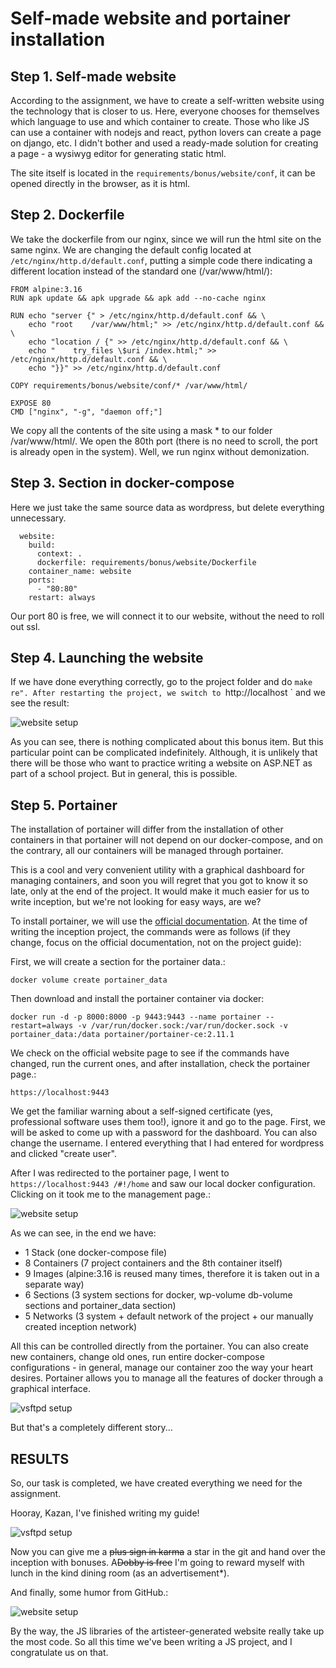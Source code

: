 # Self-made website and portainer installation

## Step 1. Self-made website

According to the assignment, we have to create a self-written website using the technology that is closer to us. Here, everyone chooses for themselves which language to use and which container to create. Those who like JS can use a container with nodejs and react, python lovers can create a page on django, etc. I didn't bother and used a ready-made solution for creating a page - a wysiwyg editor for generating static html.

The site itself is located in the `requirements/bonus/website/conf`, it can be opened directly in the browser, as it is html.

## Step 2. Dockerfile

We take the dockerfile from our nginx, since we will run the html site on the same nginx. We are changing the default config located at `/etc/nginx/http.d/default.conf`, putting a simple code there indicating a different location instead of the standard one (/var/www/html/):

```
FROM alpine:3.16
RUN	apk update && apk upgrade && apk add --no-cache nginx

RUN echo "server {" > /etc/nginx/http.d/default.conf && \
    echo "root    /var/www/html;" >> /etc/nginx/http.d/default.conf && \
    echo "location / {" >> /etc/nginx/http.d/default.conf && \
    echo "    try_files \$uri /index.html;" >> /etc/nginx/http.d/default.conf && \
    echo "}}" >> /etc/nginx/http.d/default.conf

COPY requirements/bonus/website/conf/* /var/www/html/

EXPOSE 80
CMD ["nginx", "-g", "daemon off;"]
```

We copy all the contents of the site using a mask * to our folder /var/www/html/. We open the 80th port (there is no need to scroll, the port is already open in the system). Well, we run nginx without demonization.

## Step 3. Section in docker-compose

Here we just take the same source data as wordpress, but delete everything unnecessary.

```
  website:
    build:
      context: .
      dockerfile: requirements/bonus/website/Dockerfile
    container_name: website
    ports:
      - "80:80"
    restart: always
```

Our port 80 is free, we will connect it to our website, without the need to roll out ssl.

## Step 4. Launching the website

If we have done everything correctly, go to the project folder and do `make re". After restarting the project, we switch to `http://localhost ` and we see the result:

![website setup](media/bonus_part/step_18.png)

As you can see, there is nothing complicated about this bonus item. But this particular point can be complicated indefinitely. Although, it is unlikely that there will be those who want to practice writing a website on ASP.NET as part of a school project. But in general, this is possible.

## Step 5. Portainer

The installation of portainer will differ from the installation of other containers in that portainer will not depend on our docker-compose, and on the contrary, all our containers will be managed through portainer.

This is a cool and very convenient utility with a graphical dashboard for managing containers, and soon you will regret that you got to know it so late, only at the end of the project. It would make it much easier for us to write inception, but we're not looking for easy ways, are we?

To install portainer, we will use the [official documentation](https://docs.portainer.io/v/ce-2.11/start/install/server/docker/linux "install portainer"). At the time of writing the inception project, the commands were as follows (if they change, focus on the official documentation, not on the project guide):

First, we will create a section for the portainer data.:

``docker volume create portainer_data``

Then download and install the portainer container via docker:

```
docker run -d -p 8000:8000 -p 9443:9443 --name portainer --restart=always -v /var/run/docker.sock:/var/run/docker.sock -v portainer_data:/data portainer/portainer-ce:2.11.1
```

We check on the official website page to see if the commands have changed, run the current ones, and after installation, check the portainer page.:

``https://localhost:9443``

We get the familiar warning about a self-signed certificate (yes, professional software uses them too!), ignore it and go to the page. First, we will be asked to come up with a password for the dashboard. You can also change the username. I entered everything that I had entered for wordpress and clicked "create user".

After I was redirected to the portainer page, I went to `https://localhost:9443 /#!/home` and saw our local docker configuration. Clicking on it took me to the management page.:

![website setup](media/bonus_part/step_20.png)

As we can see, in the end we have:

- 1 Stack (one docker-compose file)
- 8 Containers (7 project containers and the 8th container itself)
- 9 Images (alpine:3.16 is reused many times, therefore it is taken out in a separate way)
- 6 Sections (3 system sections for docker, wp-volume db-volume sections and portainer_data section)
- 5 Networks (3 system + default network of the project + our manually created inception network)

All this can be controlled directly from the portainer. You can also create new containers, change old ones, run entire docker-compose configurations - in general, manage our container zoo the way your heart desires. Portainer allows you to manage all the features of docker through a graphical interface.

![vsftpd setup](media/stickers/pechkin.png)

But that's a completely different story...

## RESULTS

So, our task is completed, we have created everything we need for the assignment.

Hooray, Kazan, I've finished writing my guide!

![vsftpd setup](media/stickers/ufa.png)

Now you can give me a ~~plus sign in karma~~ a star in the git and hand over the inception with bonuses. A~~Dobby is free~~ I'm going to reward myself with lunch in the kind dining room (as an advertisement*).

And finally, some humor from GitHub.:

![website setup](media/bonus_part/JS.png)

By the way, the JS libraries of the artisteer-generated website really take up the most code. So all this time we've been writing a JS project, and I congratulate us on that.
